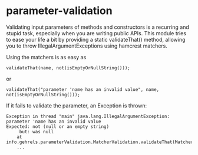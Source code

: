 parameter-validation
====================

Validating input parameters of methods and constructors is a recurring and stupid task, especially when you are writing public APIs. This module tries to ease your life a bit by providing a static validateThat() method, allowing you to throw IllegalArgumentExceptions using hamcrest matchers.

Using the matchers is as easy as

	validateThat(name, not(isEmptyOrNullString()));


or

    validateThat("parameter 'name has an invalid value", name, not(isEmptyOrNullString()));

If it fails to validate the parameter, an Exception is thrown:

    Exception in thread "main" java.lang.IllegalArgumentException: parameter 'name has an invalid value
    Expected: not (null or an empty string)
         but: was null
    	at info.gehrels.parameterValidation.MatcherValidation.validateThat(MatcherValidation.java:40)
    	...

